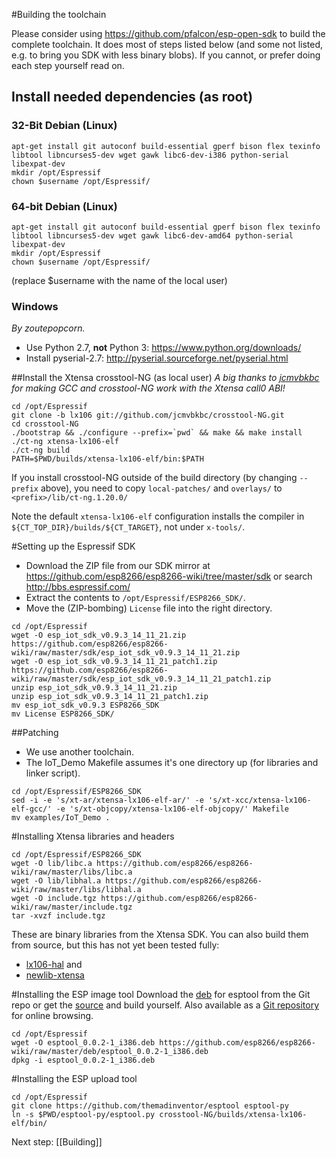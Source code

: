 #Building the toolchain

Please consider using https://github.com/pfalcon/esp-open-sdk to build the complete toolchain. It does most of steps listed below (and some not listed, e.g. to bring you SDK with less binary blobs).
If you cannot, or prefer doing each step yourself read on.

## Install needed dependencies (as root)
### 32-Bit Debian (Linux)
```
apt-get install git autoconf build-essential gperf bison flex texinfo libtool libncurses5-dev wget gawk libc6-dev-i386 python-serial libexpat-dev
mkdir /opt/Espressif
chown $username /opt/Espressif/
```

### 64-bit Debian (Linux)
```
apt-get install git autoconf build-essential gperf bison flex texinfo libtool libncurses5-dev wget gawk libc6-dev-amd64 python-serial libexpat-dev
mkdir /opt/Espressif
chown $username /opt/Espressif/
```
(replace $username with the name of the local user)

### Windows
*By zoutepopcorn.*

- Use Python 2.7, **not** Python 3: https://www.python.org/downloads/
- Install pyserial-2.7: http://pyserial.sourceforge.net/pyserial.html

##Install the Xtensa crosstool-NG (as local user)
*A big thanks to [jcmvbkbc](https://github.com/jcmvbkbc) for making GCC and crosstool-NG work with the Xtensa call0 ABI!*

```
cd /opt/Espressif
git clone -b lx106 git://github.com/jcmvbkbc/crosstool-NG.git 
cd crosstool-NG
./bootstrap && ./configure --prefix=`pwd` && make && make install
./ct-ng xtensa-lx106-elf
./ct-ng build
PATH=$PWD/builds/xtensa-lx106-elf/bin:$PATH
```

If you install crosstool-NG outside of the build directory (by changing `--prefix` above), you need to copy `local-patches/` and `overlays/` to `<prefix>/lib/ct-ng.1.20.0/`

Note the default `xtensa-lx106-elf` configuration installs the compiler in `${CT_TOP_DIR}/builds/${CT_TARGET}`, not under `x-tools/`.

#Setting up the Espressif SDK
- Download the ZIP file from our SDK mirror at https://github.com/esp8266/esp8266-wiki/tree/master/sdk or search http://bbs.espressif.com/
- Extract the contents to `/opt/Espressif/ESP8266_SDK/`.
- Move the (ZIP-bombing) `License` file into the right directory.

```
cd /opt/Espressif
wget -O esp_iot_sdk_v0.9.3_14_11_21.zip https://github.com/esp8266/esp8266-wiki/raw/master/sdk/esp_iot_sdk_v0.9.3_14_11_21.zip
wget -O esp_iot_sdk_v0.9.3_14_11_21_patch1.zip https://github.com/esp8266/esp8266-wiki/raw/master/sdk/esp_iot_sdk_v0.9.3_14_11_21_patch1.zip
unzip esp_iot_sdk_v0.9.3_14_11_21.zip
unzip esp_iot_sdk_v0.9.3_14_11_21_patch1.zip
mv esp_iot_sdk_v0.9.3 ESP8266_SDK
mv License ESP8266_SDK/
```

##Patching
- We use another toolchain.
- The IoT_Demo Makefile assumes it's one directory up (for libraries and linker script).

```
cd /opt/Espressif/ESP8266_SDK
sed -i -e 's/xt-ar/xtensa-lx106-elf-ar/' -e 's/xt-xcc/xtensa-lx106-elf-gcc/' -e 's/xt-objcopy/xtensa-lx106-elf-objcopy/' Makefile
mv examples/IoT_Demo .
```

#Installing Xtensa libraries and headers
```
cd /opt/Espressif/ESP8266_SDK
wget -O lib/libc.a https://github.com/esp8266/esp8266-wiki/raw/master/libs/libc.a
wget -O lib/libhal.a https://github.com/esp8266/esp8266-wiki/raw/master/libs/libhal.a
wget -O include.tgz https://github.com/esp8266/esp8266-wiki/raw/master/include.tgz
tar -xvzf include.tgz
```
These are binary libraries from the Xtensa SDK. You can also build them from source, but this has not yet been tested fully:
- [lx106-hal](https://github.com/tommie/lx106-hal) and
- [newlib-xtensa](https://github.com/jcmvbkbc/newlib-xtensa)

#Installing the ESP image tool
Download the [deb](https://github.com/esp8266/esp8266-wiki/raw/master/deb/esptool_0.0.2-1_i386.deb) for esptool from the Git repo or get the [source](https://github.com/esp8266/esp8266-wiki/raw/master/deb/src/esptool_0.0.2.orig.tar.gz) and build yourself. Also available as a [Git repository](https://github.com/tommie/esptool-ck) for online browsing.

```
cd /opt/Espressif
wget -O esptool_0.0.2-1_i386.deb https://github.com/esp8266/esp8266-wiki/raw/master/deb/esptool_0.0.2-1_i386.deb
dpkg -i esptool_0.0.2-1_i386.deb
```

#Installing the ESP upload tool
```
cd /opt/Espressif
git clone https://github.com/themadinventor/esptool esptool-py
ln -s $PWD/esptool-py/esptool.py crosstool-NG/builds/xtensa-lx106-elf/bin/
```

Next step: [[Building]]